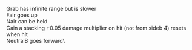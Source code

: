 Grab has infinite range but is slower\
Fair goes up\
Nair can be held\
Gain a stacking +0.05 damage multiplier on hit (not from sideb 4) resets when hit\
NeutralB goes forward\